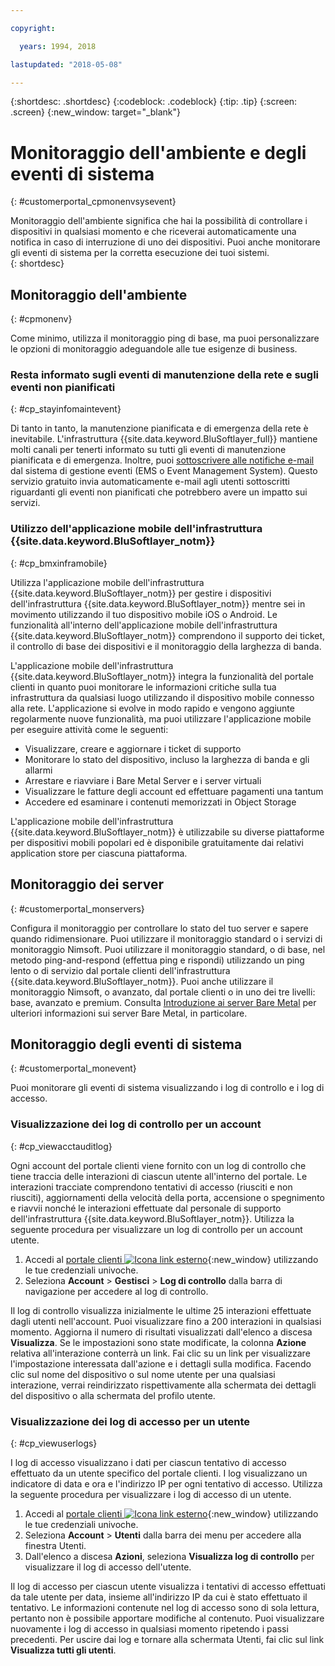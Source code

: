 ```yaml
---

copyright:

  years: 1994, 2018

lastupdated: "2018-05-08"

---
```


{:shortdesc: .shortdesc}
{:codeblock: .codeblock}
{:tip: .tip}
{:screen: .screen}
{:new_window: target="_blank"}


# Monitoraggio dell'ambiente e degli eventi di sistema
{: #customerportal_cpmonenvsysevent}

Monitoraggio dell'ambiente significa che hai la possibilità di controllare i dispositivi in qualsiasi momento e che riceverai automaticamente una notifica in caso di interruzione di uno dei dispositivi. Puoi anche monitorare gli eventi di sistema per la corretta esecuzione dei tuoi sistemi.  
{: shortdesc}

## Monitoraggio dell'ambiente
{: #cpmonenv}

Come minimo, utilizza il monitoraggio ping di base, ma puoi personalizzare le opzioni di monitoraggio adeguandole alle tue esigenze di business.

### Resta informato sugli eventi di manutenzione della rete e sugli eventi non pianificati
{: #cp_stayinfomaintevent}

Di tanto in tanto, la manutenzione pianificata e di emergenza della rete è inevitabile. L'infrastruttura {{site.data.keyword.BluSoftlayer_full}} mantiene molti canali per tenerti informato su tutti gli eventi di manutenzione pianificata e di emergenza. Inoltre, puoi [sottoscrivere alle notifiche e-mail](/docs/customer-portal/cpsub2not.html) dal sistema di gestione eventi (EMS o Event Management System). Questo servizio gratuito invia automaticamente e-mail agli utenti sottoscritti riguardanti gli eventi non pianificati che potrebbero avere un impatto sui servizi.

### Utilizzo dell'applicazione mobile dell'infrastruttura {{site.data.keyword.BluSoftlayer_notm}}
{: #cp_bmxinframobile}

Utilizza l'applicazione mobile dell'infrastruttura {{site.data.keyword.BluSoftlayer_notm}} per gestire i dispositivi dell'infrastruttura {{site.data.keyword.BluSoftlayer_notm}} mentre sei in movimento utilizzando il tuo dispositivo mobile iOS o Android. Le funzionalità all'interno dell'applicazione mobile dell'infrastruttura {{site.data.keyword.BluSoftlayer_notm}} comprendono il supporto dei ticket, il controllo di base dei dispositivi e il monitoraggio della larghezza di banda.

L'applicazione mobile dell'infrastruttura {{site.data.keyword.BluSoftlayer_notm}} integra la funzionalità del portale clienti in quanto puoi monitorare le informazioni critiche sulla tua infrastruttura da qualsiasi luogo utilizzando il dispositivo mobile connesso alla rete. L'applicazione si evolve in modo rapido e vengono aggiunte regolarmente nuove funzionalità, ma puoi utilizzare l'applicazione mobile per eseguire attività come le seguenti:
  * Visualizzare, creare e aggiornare i ticket di supporto
  * Monitorare lo stato del dispositivo, incluso la larghezza di banda e gli allarmi
  * Arrestare e riavviare i Bare Metal Server e i server virtuali
  * Visualizzare le fatture degli account ed effettuare pagamenti una tantum
  * Accedere ed esaminare i contenuti memorizzati in Object Storage

L'applicazione mobile dell'infrastruttura {{site.data.keyword.BluSoftlayer_notm}} è utilizzabile su diverse piattaforme per dispositivi mobili popolari ed è disponibile gratuitamente dai relativi application store per ciascuna piattaforma.

## Monitoraggio dei server
{: #customerportal_monservers}

Configura il monitoraggio per controllare lo stato del tuo server e sapere quando ridimensionare. Puoi utilizzare il monitoraggio standard o i servizi di monitoraggio Nimsoft. Puoi utilizzare il monitoraggio standard, o di base, nel metodo ping-and-respond (effettua ping e rispondi) utilizzando un ping lento o di servizio dal portale clienti dell'infrastruttura {{site.data.keyword.BluSoftlayer_notm}}. Puoi anche utilizzare il monitoraggio Nimsoft, o avanzato, dal portale clienti o in uno dei tre livelli: base, avanzato e premium.  Consulta [Introduzione ai server Bare Metal](/docs/bare-metal/about.html) per ulteriori informazioni sui server Bare Metal, in particolare.

## Monitoraggio degli eventi di sistema
{: #customerportal_monevent}

Puoi monitorare gli eventi di sistema visualizzando i log di controllo e i log di accesso.

### Visualizzazione dei log di controllo per un account
{: #cp_viewacctauditlog}

Ogni account del portale clienti viene fornito con un log di controllo che tiene traccia delle interazioni di ciascun utente all'interno del portale. Le interazioni tracciate comprendono tentativi di accesso (riusciti e non riusciti), aggiornamenti della velocità della porta, accensione o spegnimento e riavvii nonché le interazioni effettuate dal personale di supporto dell'infrastruttura {{site.data.keyword.BluSoftlayer_notm}}. Utilizza la seguente procedura per visualizzare un log di controllo per un account utente.

1. Accedi al [portale clienti ![Icona link esterno](../icons/launch-glyph.svg)](https://control.softlayer.com/){:new_window} utilizzando le tue credenziali univoche.
2. Seleziona **Account** > **Gestisci** > **Log di controllo** dalla barra di navigazione per accedere al log di controllo.

Il log di controllo visualizza inizialmente le ultime 25 interazioni effettuate dagli utenti nell'account. Puoi visualizzare fino a 200 interazioni in qualsiasi momento. Aggiorna il numero di risultati visualizzati dall'elenco a discesa **Visualizza**. Se le impostazioni sono state modificate, la colonna **Azione** relativa all'interazione conterrà un link. Fai clic su un link per visualizzare l'impostazione interessata dall'azione e i dettagli sulla modifica. Facendo clic sul nome del dispositivo o sul nome utente per una qualsiasi interazione, verrai reindirizzato rispettivamente alla schermata dei dettagli del dispositivo o alla schermata del profilo utente.

### Visualizzazione dei log di accesso per un utente
{: #cp_viewuserlogs}

I log di accesso visualizzano i dati per ciascun tentativo di accesso effettuato da un utente specifico del portale clienti. I log visualizzano un indicatore di data e ora e l'indirizzo IP per ogni tentativo di accesso. Utilizza la seguente procedura per visualizzare i log di accesso di un utente.

1. Accedi al [portale clienti ![Icona link esterno](../icons/launch-glyph.svg)](https://control.softlayer.com/){:new_window} utilizzando le tue credenziali univoche.
2. Seleziona **Account** > **Utenti** dalla barra dei menu per accedere alla finestra Utenti.
3. Dall'elenco a discesa **Azioni**, seleziona **Visualizza log di controllo** per visualizzare il log di accesso dell'utente.

Il log di accesso per ciascun utente visualizza i tentativi di accesso effettuati da tale utente per data, insieme all'indirizzo IP da cui è stato effettuato il tentativo. Le informazioni contenute nel log di accesso sono di sola lettura, pertanto non è possibile apportare modifiche al contenuto. Puoi visualizzare nuovamente i log di accesso in qualsiasi momento ripetendo i passi precedenti. Per uscire dai log e tornare alla schermata Utenti, fai clic sul link **Visualizza tutti gli utenti**.
